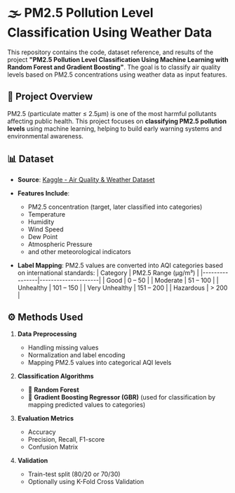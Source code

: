# 🌫️ PM2.5 Pollution Level Classification Using Weather Data

This repository contains the code, dataset reference, and results of the project **"PM2.5 Pollution Level Classification Using Machine Learning with Random Forest and Gradient Boosting"**. The goal is to classify air quality levels based on PM2.5 concentrations using weather data as input features.

## 📌 Project Overview

PM2.5 (particulate matter ≤ 2.5μm) is one of the most harmful pollutants affecting public health. This project focuses on **classifying PM2.5 pollution levels** using machine learning, helping to build early warning systems and environmental awareness.

## 📊 Dataset

- **Source**: [Kaggle - Air Quality & Weather Dataset](https://www.kaggle.com/)  
  
- **Features Include**:
  - PM2.5 concentration (target, later classified into categories)
  - Temperature
  - Humidity
  - Wind Speed
  - Dew Point
  - Atmospheric Pressure
  - and other meteorological indicators

- **Label Mapping**:
  PM2.5 values are converted into AQI categories based on international standards:
  | Category       | PM2.5 Range (µg/m³) |
  |----------------|---------------------|
  | Good           | 0 – 50              |
  | Moderate       | 51 – 100            |
  | Unhealthy      | 101 – 150           |
  | Very Unhealthy | 151 – 200           |
  | Hazardous      | > 200               |

## ⚙️ Methods Used

1. **Data Preprocessing**
   - Handling missing values
   - Normalization and label encoding
   - Mapping PM2.5 values into categorical AQI levels

2. **Classification Algorithms**
   - 🌲 **Random Forest**
   - 🌟 **Gradient Boosting Regressor (GBR)** (used for classification by mapping predicted values to categories)

3. **Evaluation Metrics**
   - Accuracy
   - Precision, Recall, F1-score
   - Confusion Matrix

4. **Validation**
   - Train-test split (80/20 or 70/30)
   - Optionally using K-Fold Cross Validation
